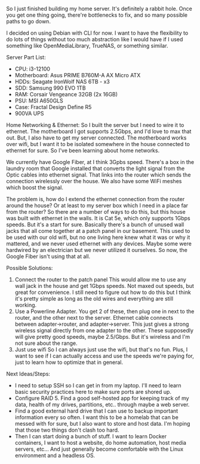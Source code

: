 So I just finished building my home server. It's definitely a rabbit hole. Once you get one thing going, there're bottlenecks to fix, and so many possible paths to go down.

I decided on using Debian with CLI for now. I want to have the flexibility to do lots of things without too much abstraction like I would have if I used something like OpenMediaLibrary, TrueNAS, or something similar.

Server Part List:
- CPU: i3-12100
- Motherboard: Asus PRIME B760M-A AX Micro ATX
- HDDs: Seagate IronWolf NAS 6TB - x3
- SDD: Samsung 990 EVO 1TB
- RAM: Corsair Vengeance 32GB (2x 16GB)
- PSU: MSI A650GLS
- Case: Fractal Design Define R5
- 900VA UPS

Home Networking & Ethernet:
So I built the server but I need to wire it to ethernet. The motherboard I got supports 2.5Gbps, and I'd love to max that out. But, I also have to get my server connected. The motherboard works over wifi, but I want it to be isolated somewhere in the house connected to ethernet for sure. So I've been learning about home networks. 

We currently have Google Fiber, at I think 3Gpbs speed. There's a box in the laundry room that Google installed that converts the light signal from the Optic cables into ethernet signal. That links into the router which sends the connection wirelessly over the house. We also have some WiFi meshes which boost the signal.

The problem is, how do I extend the ethernet connection from the router around the house? Or at least to my server box which I need in a place far from the router? So there are a number of ways to do this, but this house was built with ethernet in the walls. It is Cat 5e, which only supports 1Gbps speeds. But it's a start for sure. Basically there's a bunch of unused wall jacks that all come together at a patch panel in our basement. This used to be used with our old wifi, but no one living here knew what it was or why it mattered, and we never used ethernet with any devices. Maybe some were hardwired by an electrician but we never utilized it ourselves. So now, the Google Fiber isn't using that at all.

  Possible Solutions:
  1. Connect the router to the patch panel
      This would allow me to use any wall jack in the house and get 1Gbps speeds. Not maxed out speeds, but great for convenience.
      I still need to figure out how to do this but I think it's pretty simple as long as the old wires and everything are still        working.
  2. Use a Powerline Adapter.
      You get 2 of these, then plug one in next to the router, and the other next to the server. Ethernet cable connects between        adapter->router, and adapter->server. This just gives a strong wireless signal directly from one adapter to the other.            These supposedly will give pretty good speeds, maybe 2.5/Gbps. But it's wireless and I'm not sure about the range.
  3. Just use wifi
     So I can always just use the wifi, but that's no fun. Plus, I want to see if I can actually access and use the speeds we're       paying for, just to learn how to optimize that in general.


Next Ideas/Steps:
- I need to setup SSH so I can get in from my laptop. I'll need to learn basic security practices here to make sure ports are        shored up.
- Configure RAID 5. Find a good self-hosted app for keeping track of my data, health of my drives, partitions, etc.. through         maybe a web server.
- Find a good external hard drive that I can use to backup important information every so often. I want this to be a homelab that    can be messed with for sure, but I also want to store and host data. I'm hoping that those two things don't clash too hard.
- Then I can start doing a bunch of stuff. I want to learn Docker containers, I want to host a website, do home automation, host     media servers, etc... And just generally become comfortable with the Linux environment and a headless OS.
